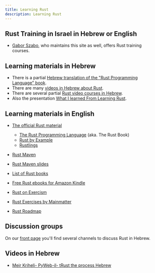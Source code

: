```yaml
---
title: Learning Rust
description: Learning Rust
---
```


## Rust Training in Israel in Hebrew or English

* [Gabor Szabo](https://szabgab.com/), who maintains this site as well, offers Rust training courses.


## Learning materials in Hebrew

* There is a partial [Hebrew translation of the "Rust Programming Language" book](https://github.com/IttayWeiss/rustbook-heb).
* There are many [videos in Hebrew about Rust](https://www.youtube.com/playlist?list=PLm2NBp4tb5F3KhdFXhQPgL7I8_jfyDOVN).
* There are several partial [Rust video courses in Hebrew](https://he.code-maven.com/rust).
* Also the presentation [What I learned From Learning Rust](https://www.youtube.com/watch?v=HRhAkSdvGx4).

## Learning materials in English

* [The official Rust material](https://www.rust-lang.org/learn)
    * [The Rust Programming Language](https://doc.rust-lang.org/stable/book/) (aka. The Rust Book)
    * [Rust by Example](https://doc.rust-lang.org/stable/rust-by-example/)
    * [Rustlings](https://github.com/rust-lang/rustlings/)
* [Rust Maven](https://rust.code-maven.com/)
* [Rust Maven slides](https://rust.code-maven.com/slides/rust/)

* [List of Rust books](https://rust.code-maven.com/slides/rust/rust-books.html)
* [Free Rust ebooks for Amazon Kindle](https://rust-ebooks.code-maven.com/)
* [Rust on Exercism](https://exercism.org/tracks/rust)
* [Rust Exercises by Mainmatter](https://rust-exercises.com/)

* [Rust Roadmap](https://roadmap.sh/rust)


## Discussion groups

On our [front page](/) you'll find several channels to discuss Rust in Hebrew.

## Videos in Hebrew

* [Meir Kriheli- PyWeb-il- tRust the process Hebrew](https://www.youtube.com/watch?v=XygLhh1Kcq8)
